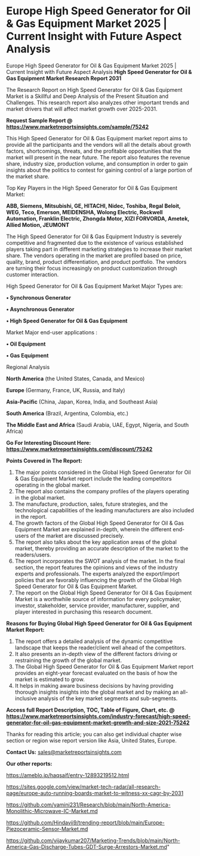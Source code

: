 # Europe High Speed Generator for Oil & Gas Equipment Market 2025 | Current Insight with Future Aspect Analysis
Europe High Speed Generator for Oil & Gas Equipment Market 2025 | Current Insight with Future Aspect Analysis
<strong>High Speed Generator for Oil & Gas Equipment Market Research Report 2031</strong>

The Research Report on High Speed Generator for Oil & Gas Equipment Market is a Skillful and Deep Analysis of the Present Situation and Challenges. This research report also analyzes other important trends and market drivers that will affect market growth over 2025-2031.

<strong>Request Sample Report @ <a href=https://www.marketreportsinsights.com/sample/75242>https://www.marketreportsinsights.com/sample/75242</a></strong>

This High Speed Generator for Oil & Gas Equipment market report aims to provide all the participants and the vendors will all the details about growth factors, shortcomings, threats, and the profitable opportunities that the market will present in the near future. The report also features the revenue share, industry size, production volume, and consumption in order to gain insights about the politics to contest for gaining control of a large portion of the market share.

Top Key Players in the High Speed Generator for Oil & Gas Equipment Market:

<strong>ABB, Siemens, Mitsubishi, GE, HITACHI, Nidec, Toshiba, Regal Beloit, WEG, Teco, Emerson, MEIDENSHA, Wolong Electric, Rockwell Automation, Franklin Electric, Zhongda Motor, XIZI FORVORDA, Ametek, Allied Motion, JEUMONT</strong>

The High Speed Generator for Oil & Gas Equipment Industry is severely competitive and fragmented due to the existence of various established players taking part in different marketing strategies to increase their market share. The vendors operating in the market are profiled based on price, quality, brand, product differentiation, and product portfolio. The vendors are turning their focus increasingly on product customization through customer interaction.

High Speed Generator for Oil & Gas Equipment Market Major Types are:

<strong>• Synchronous Generator

• Asynchronous Generator

• High Speed Generator for Oil & Gas Equipment</strong>

Market Major end-user applications :

<strong>• Oil Equipment

• Gas Equipment</strong>

Regional Analysis

</u><strong><b>North America</b></strong> (the United States, Canada, and Mexico)

<strong><b>Europe </b></strong>(Germany, France, UK, Russia, and Italy)

<strong><b>Asia-Pacific</b></strong> (China, Japan, Korea, India, and Southeast Asia)

<strong><b>South America</b></strong> (Brazil, Argentina, Colombia, etc.)

<strong><b>The Middle East and Africa</b></strong> (Saudi Arabia, UAE, Egypt, Nigeria, and South Africa)

<strong>Go For Interesting Discount Here: <a href=https://www.marketreportsinsights.com/discount/75242>https://www.marketreportsinsights.com/discount/75242</a></strong>

<strong>Points Covered in The Report:</strong>
<ol>
  <li>The major points considered in the Global High Speed Generator for Oil & Gas Equipment Market report include the leading competitors operating in the global market.</li>
  <li>The report also contains the company profiles of the players operating in the global market.</li>
  <li>The manufacture, production, sales, future strategies, and the technological capabilities of the leading manufacturers are also included in the report.</li>
  <li>The growth factors of the Global High Speed Generator for Oil & Gas Equipment Market are explained in-depth, wherein the different end-users of the market are discussed precisely.</li>
  <li>The report also talks about the key application areas of the global market, thereby providing an accurate description of the market to the readers/users.</li>
  <li>The report incorporates the SWOT analysis of the market. In the final section, the report features the opinions and views of the industry experts and professionals. The experts analyzed the export/import policies that are favorably influencing the growth of the Global High Speed Generator for Oil & Gas Equipment Market.</li>
  <li>The report on the Global High Speed Generator for Oil & Gas Equipment Market is a worthwhile source of information for every policymaker, investor, stakeholder, service provider, manufacturer, supplier, and player interested in purchasing this research document.</li>
</ol>
<strong>Reasons for Buying Global High Speed Generator for Oil & Gas Equipment Market Report:</strong>

<ol>
  <li>The report offers a detailed analysis of the dynamic competitive landscape that keeps the reader/client well ahead of the competitors.</li>
  <li>It also presents an in-depth view of the different factors driving or restraining the growth of the global market.</li>
  <li>The Global High Speed Generator for Oil & Gas Equipment Market report provides an eight-year forecast evaluated on the basis of how the market is estimated to grow.</li>
  <li>It helps in making aware business decisions by having providing thorough insights insights into the global market and by making an all-inclusive analysis of the key market segments and sub-segments.</li>
</ol>
<strong>Access full Report Description, TOC, Table of Figure, Chart, etc. @ <a href=https://www.marketreportsinsights.com/industry-forecast/high-speed-generator-for-oil-gas-equipment-market-growth-and-size-2021-75242>https://www.marketreportsinsights.com/industry-forecast/high-speed-generator-for-oil-gas-equipment-market-growth-and-size-2021-75242</a></strong>


Thanks for reading this article; you can also get individual chapter wise section or region wise report version like Asia, United States, Europe.

<strong>Contact Us:</strong>
sales@marketreportsinsights.com

<strong>Our other reports:</strong>

<a href=https://ameblo.jp/haqsaif/entry-12893219512.html>https://ameblo.jp/haqsaif/entry-12893219512.html</a>

<a href=https://sites.google.com/view/market-tech-radar/all-research-page/europe-auto-running-boards-market-to-witness-xx-cagr-by-2031>https://sites.google.com/view/market-tech-radar/all-research-page/europe-auto-running-boards-market-to-witness-xx-cagr-by-2031</a>

<a href=https://github.com/yamini231/Research/blob/main/North-America-Monolithic-Microwave-IC-Market.md>https://github.com/yamini231/Research/blob/main/North-America-Monolithic-Microwave-IC-Market.md</a>

<a href=https://github.com/Hindavii9/trending-report/blob/main/Europe-Piezoceramic-Sensor-Market.md>https://github.com/Hindavii9/trending-report/blob/main/Europe-Piezoceramic-Sensor-Market.md</a>

<a href=https://github.com/vijaykumar207/Marketing-Trends/blob/main/North-America-Gas-Discharge-Tubes-GDT-Surge-Arrestors-Market.md>https://github.com/vijaykumar207/Marketing-Trends/blob/main/North-America-Gas-Discharge-Tubes-GDT-Surge-Arrestors-Market.md</a>"
